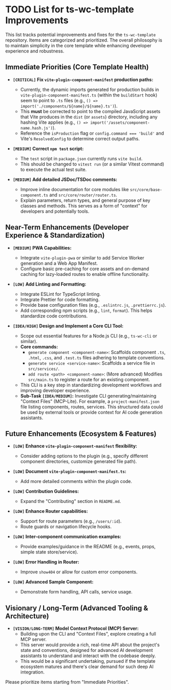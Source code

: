 # TODO List for ts-wc-template Improvements

This list tracks potential improvements and fixes for the `ts-wc-template` repository. Items are categorized and prioritized. The overall philosophy is to maintain simplicity in the core template while enhancing developer experience and robustness.

## Immediate Priorities (Core Template Health)

-   **`[CRITICAL]` Fix `vite-plugin-component-manifest` production paths:**
    -   Currently, the dynamic imports generated for production builds in `vite-plugin-component-manifest.ts` (within the `buildStart` hook) seem to point to `.ts` files (e.g., `() => import('./components/${name}/${name}.ts')`).
    -   This **must** be corrected to point to the compiled JavaScript assets that Vite produces in the `dist` (or `assets`) directory, including any hashing Vite applies (e.g., `() => import('/assets/component-name.hash.js')`).
    -   Reference the `isProduction` flag or `config.command === 'build'` and Vite's `ResolvedConfig` to determine correct output paths.

-   **`[MEDIUM]` Correct `npm test` script:**
    -   The `test` script in `package.json` currently runs `vite build`.
    -   This should be changed to `vitest run` (or a similar Vitest command) to execute the actual test suite.

-   **`[MEDIUM]` Add detailed JSDoc/TSDoc comments:**
    -   Improve inline documentation for core modules like `src/core/base-component.ts` and `src/core/router/router.ts`.
    -   Explain parameters, return types, and general purpose of key classes and methods. This serves as a form of "context" for developers and potentially tools.

## Near-Term Enhancements (Developer Experience & Standardization)

-   **`[MEDIUM]` PWA Capabilities:**
    -   Integrate `vite-plugin-pwa` or similar to add Service Worker generation and a Web App Manifest.
    -   Configure basic pre-caching for core assets and on-demand caching for lazy-loaded routes to enable offline functionality.

-   **`[LOW]` Add Linting and Formatting:**
    -   Integrate ESLint for TypeScript linting.
    -   Integrate Prettier for code formatting.
    -   Provide base configuration files (e.g., `.eslintrc.js`, `.prettierrc.js`).
    -   Add corresponding npm scripts (e.g., `lint`, `format`). This helps standardize code contributions.

-   **`[IDEA/HIGH]` Design and Implement a Core CLI Tool:**
    *   Scope out essential features for a Node.js CLI (e.g., `ts-wc-cli` or similar).
    *   **Core commands:**
        *   `generate component <component-name>`: Scaffolds component `.ts`, `.html`, `.css`, and `.test.ts` files adhering to template conventions.
        *   `generate service <service-name>`: Scaffolds a service file in `src/services/`.
        *   `add route <path> <component-name>`: (More advanced) Modifies `src/main.ts` to register a route for an existing component.
    *   This CLI is a key step in standardizing development workflows and improving developer experience.
    *   **Sub-Task `[IDEA/MEDIUM]`:** Investigate CLI generating/maintaining "Context Files" (MCP-Lite). For example, a `project-manifest.json` file listing components, routes, services. This structured data could be used by external tools or provide context for AI code generation assistants.

## Future Enhancements (Ecosystem & Features)

-   **`[LOW]` Enhance `vite-plugin-component-manifest` flexibility:**
    -   Consider adding options to the plugin (e.g., specify different component directories, customize generated file path).

-   **`[LOW]` Document `vite-plugin-component-manifest.ts`:**
    -   Add more detailed comments within the plugin code.

-   **`[LOW]` Contribution Guidelines:**
    -   Expand the "Contributing" section in `README.md`.

-   **`[LOW]` Enhance Router capabilities:**
    *   Support for route parameters (e.g., `/users/:id`).
    *   Route guards or navigation lifecycle hooks.

-   **`[LOW]` Inter-component communication examples:**
    *   Provide examples/guidance in the README (e.g., events, props, simple state store/service).

-   **`[LOW]` Error Handling in Router:**
    *   Improve `show404` or allow for custom error components.

-   **`[LOW]` Advanced Sample Component:**
    *   Demonstrate form handling, API calls, service usage.

## Visionary / Long-Term (Advanced Tooling & Architecture)

-   **`[VISION/LONG-TERM]` Model Context Protocol (MCP) Server:**
    *   Building upon the CLI and "Context Files", explore creating a full MCP server.
    *   This server would provide a rich, real-time API about the project's state and conventions, designed for advanced AI development assistants to understand and interact with the codebase deeply.
    *   This would be a significant undertaking, pursued if the template ecosystem matures and there's clear demand for such deep AI integration.

Please prioritize items starting from "Immediate Priorities".
